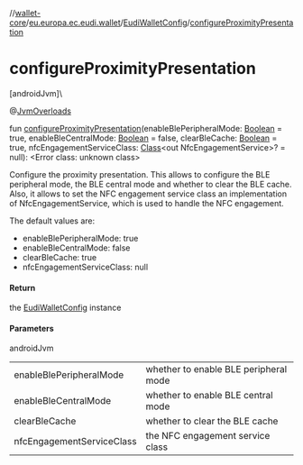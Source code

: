 //[wallet-core](../../../index.md)/[eu.europa.ec.eudi.wallet](../index.md)/[EudiWalletConfig](index.md)/[configureProximityPresentation](configure-proximity-presentation.md)

# configureProximityPresentation

[androidJvm]\

@[JvmOverloads](https://kotlinlang.org/api/latest/jvm/stdlib/kotlin-stdlib/kotlin.jvm/-jvm-overloads/index.html)

fun [configureProximityPresentation](configure-proximity-presentation.md)(enableBlePeripheralMode: [Boolean](https://kotlinlang.org/api/latest/jvm/stdlib/kotlin-stdlib/kotlin/-boolean/index.html) = true, enableBleCentralMode: [Boolean](https://kotlinlang.org/api/latest/jvm/stdlib/kotlin-stdlib/kotlin/-boolean/index.html) = false, clearBleCache: [Boolean](https://kotlinlang.org/api/latest/jvm/stdlib/kotlin-stdlib/kotlin/-boolean/index.html) = true, nfcEngagementServiceClass: [Class](https://developer.android.com/reference/kotlin/java/lang/Class.html)&lt;out NfcEngagementService&gt;? = null): &lt;Error class: unknown class&gt;

Configure the proximity presentation. This allows to configure the BLE peripheral mode, the BLE central mode and whether to clear the BLE cache. Also, it allows to set the NFC engagement service class an implementation of NfcEngagementService, which is used to handle the NFC engagement.

The default values are:

- 
   enableBlePeripheralMode: true
- 
   enableBleCentralMode: false
- 
   clearBleCache: true
- 
   nfcEngagementServiceClass: null

#### Return

the [EudiWalletConfig](index.md) instance

#### Parameters

androidJvm

| | |
|---|---|
| enableBlePeripheralMode | whether to enable BLE peripheral mode |
| enableBleCentralMode | whether to enable BLE central mode |
| clearBleCache | whether to clear the BLE cache |
| nfcEngagementServiceClass | the NFC engagement service class |
